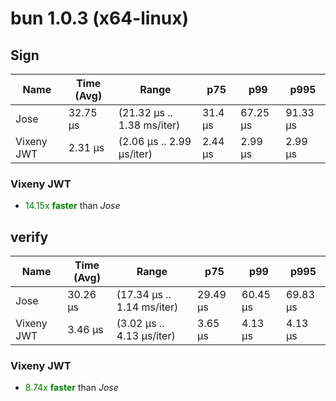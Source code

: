 
# bun 1.0.3 (x64-linux)

## Sign
| Name | Time (Avg) | Range | p75 | p99 | p995 |
|------|------------|-------|-----|-----|------|
| Jose | 32.75 µs | (21.32 µs .. 1.38 ms/iter) | 31.4 µs | 67.25 µs | 91.33 µs |
| Vixeny JWT | 2.31 µs | (2.06 µs .. 2.99 µs/iter) | 2.44 µs | 2.99 µs | 2.99 µs |## **Summary** for *Sign*

### **Vixeny JWT** 

- <span style="color:green">14.15x **faster**</span> than *Jose*





## verify
| Name | Time (Avg) | Range | p75 | p99 | p995 |
|------|------------|-------|-----|-----|------|
| Jose | 30.26 µs | (17.34 µs .. 1.14 ms/iter) | 29.49 µs | 60.45 µs | 69.83 µs |
| Vixeny JWT | 3.46 µs | (3.02 µs .. 4.13 µs/iter) | 3.65 µs | 4.13 µs | 4.13 µs |## **Summary** for *verify*

### **Vixeny JWT** 

- <span style="color:green">8.74x **faster**</span> than *Jose*


